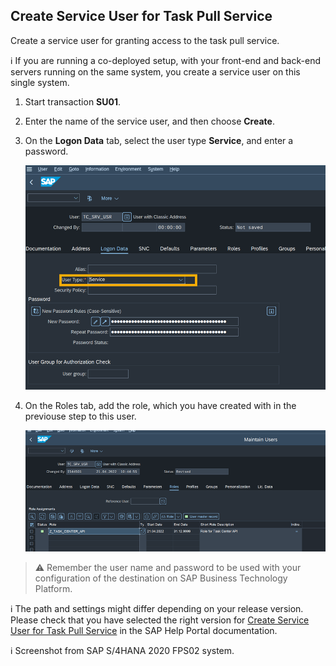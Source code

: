 ## Create Service User for Task Pull Service

Create a service user for granting access to the task pull service.


ℹ If you are running a co-deployed setup, with your front-end and back-end servers running on the same system, you create a service user on this single system.

1. Start transaction **SU01**.

2. Enter the name of the service user, and then choose **Create**.

3. On the **Logon Data** tab, select the user type **Service**, and enter a password.

    ![SU01 Service User](images/s4h-su01-create-service-user.png)

4. On the Roles tab, add the role, which you have created with in the previouse step to this user.

    ![SU01 Service User Role assignment](images/s4h-su01-service-user-role-assignment.png)


> ⚠ Remember the user name and password to be used with your configuration of the destination on SAP Business Technology Platform.

ℹ The path and settings might differ depending on your release version. Please check that you have selected the right version for [Create Service User for Task Pull Service](https://help.sap.com/docs/SAP_S4HANA_ON-PREMISE/0f18dddf28764f5b807ecd80549044cc/229c5a1f659341efa2bb6205159d6209.html?version=2021.002) in the SAP Help Portal documentation.

ℹ Screenshot from SAP S/4HANA 2020 FPS02 system.
